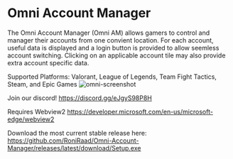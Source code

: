 # Omni Account Manager
The Omni Account Manager (Omni AM) allows gamers to control and manager their accounts from one convient location. For each account, useful data is displayed and a login button is provided to allow seemless account switching. Clicking on an applicable account tile may also provide extra account specific data.

Supported Platforms: Valorant, League of Legends, Team Fight Tactics, Steam, and Epic Games
![omni-screenshot](https://user-images.githubusercontent.com/46434047/192658130-4048d32a-4953-4e8f-96b6-a544ee37651d.PNG)

Join our discord! https://discord.gg/eJgyS98P8H

Requires Webview2 https://developer.microsoft.com/en-us/microsoft-edge/webview2

Download the most current stable release here:
https://github.com/RoniRaad/Omni-Account-Manager/releases/latest/download/Setup.exe

